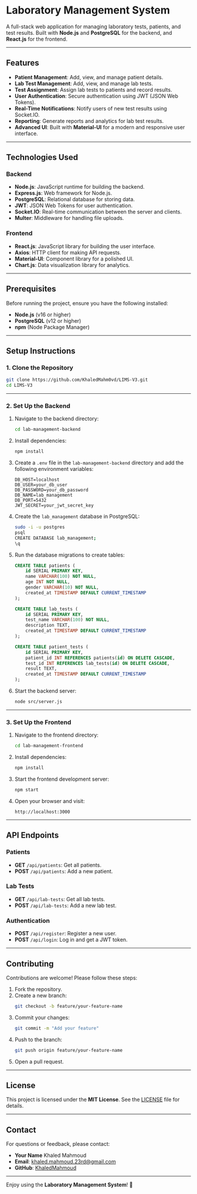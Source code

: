 # Laboratory Management System

A full-stack web application for managing laboratory tests, patients, and test results. Built with **Node.js** and **PostgreSQL** for the backend, and **React.js** for the frontend.

---

## Features

- **Patient Management**: Add, view, and manage patient details.
- **Lab Test Management**: Add, view, and manage lab tests.
- **Test Assignment**: Assign lab tests to patients and record results.
- **User Authentication**: Secure authentication using JWT (JSON Web Tokens).
- **Real-Time Notifications**: Notify users of new test results using Socket.IO.
- **Reporting**: Generate reports and analytics for lab test results.
- **Advanced UI**: Built with **Material-UI** for a modern and responsive user interface.

---

## Technologies Used

### Backend
- **Node.js**: JavaScript runtime for building the backend.
- **Express.js**: Web framework for Node.js.
- **PostgreSQL**: Relational database for storing data.
- **JWT**: JSON Web Tokens for user authentication.
- **Socket.IO**: Real-time communication between the server and clients.
- **Multer**: Middleware for handling file uploads.

### Frontend
- **React.js**: JavaScript library for building the user interface.
- **Axios**: HTTP client for making API requests.
- **Material-UI**: Component library for a polished UI.
- **Chart.js**: Data visualization library for analytics.

---

## Prerequisites

Before running the project, ensure you have the following installed:

- **Node.js** (v16 or higher)
- **PostgreSQL** (v12 or higher)
- **npm** (Node Package Manager)

---

## Setup Instructions

### 1. Clone the Repository

```bash
git clone https://github.com/KhaledMahm0vd/LIMS-V3.git
cd LIMS-V3
```

---

### 2. Set Up the Backend

1. Navigate to the backend directory:
   ```bash
   cd lab-management-backend
   ```

2. Install dependencies:
   ```bash
   npm install
   ```

3. Create a `.env` file in the `lab-management-backend` directory and add the following environment variables:
   ```env
   DB_HOST=localhost
   DB_USER=your_db_user
   DB_PASSWORD=your_db_password
   DB_NAME=lab_management
   DB_PORT=5432
   JWT_SECRET=your_jwt_secret_key
   ```

4. Create the `lab_management` database in PostgreSQL:
   ```bash
   sudo -i -u postgres
   psql
   CREATE DATABASE lab_management;
   \q
   ```

5. Run the database migrations to create tables:
   ```sql
   CREATE TABLE patients (
       id SERIAL PRIMARY KEY,
       name VARCHAR(100) NOT NULL,
       age INT NOT NULL,
       gender VARCHAR(10) NOT NULL,
       created_at TIMESTAMP DEFAULT CURRENT_TIMESTAMP
   );

   CREATE TABLE lab_tests (
       id SERIAL PRIMARY KEY,
       test_name VARCHAR(100) NOT NULL,
       description TEXT,
       created_at TIMESTAMP DEFAULT CURRENT_TIMESTAMP
   );

   CREATE TABLE patient_tests (
       id SERIAL PRIMARY KEY,
       patient_id INT REFERENCES patients(id) ON DELETE CASCADE,
       test_id INT REFERENCES lab_tests(id) ON DELETE CASCADE,
       result TEXT,
       created_at TIMESTAMP DEFAULT CURRENT_TIMESTAMP
   );
   ```

6. Start the backend server:
   ```bash
   node src/server.js
   ```

---

### 3. Set Up the Frontend

1. Navigate to the frontend directory:
   ```bash
   cd lab-management-frontend
   ```

2. Install dependencies:
   ```bash
   npm install
   ```

3. Start the frontend development server:
   ```bash
   npm start
   ```

4. Open your browser and visit:
   ```
   http://localhost:3000
   ```

---

## API Endpoints

### Patients
- **GET** `/api/patients`: Get all patients.
- **POST** `/api/patients`: Add a new patient.

### Lab Tests
- **GET** `/api/lab-tests`: Get all lab tests.
- **POST** `/api/lab-tests`: Add a new lab test.

### Authentication
- **POST** `/api/register`: Register a new user.
- **POST** `/api/login`: Log in and get a JWT token.

---

## Contributing

Contributions are welcome! Please follow these steps:

1. Fork the repository.
2. Create a new branch:
   ```bash
   git checkout -b feature/your-feature-name
   ```
3. Commit your changes:
   ```bash
   git commit -m "Add your feature"
   ```
4. Push to the branch:
   ```bash
   git push origin feature/your-feature-name
   ```
5. Open a pull request.

---

## License

This project is licensed under the **MIT License**. See the [LICENSE](LICENSE) file for details.

---

## Contact

For questions or feedback, please contact:

- **Your Name** Khaled Mahmoud
- **Email**: khaled.mahmoud.23rd@gmail.com
- **GitHub**: [KhaledMahmoud](https://github.com/KhaledMahm0vd)

---

Enjoy using the **Laboratory Management System**! 🚀
